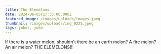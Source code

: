 ```yaml
---
title: The Elemelons
date: 2024-06-05T17:35:00.000Z
featured_image: /images/uploads/images.jpeg
thumbnail: /images/uploads/img_0225.jpeg
tags: jokes, joke
---
```

If there is a water melon, shouldn't there be an earth melon? A fire melon? An air melon? THE ELEMELONS!!!
